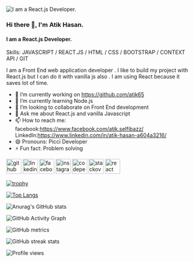 <!-- ### Hi there 👋

<!--
**atik65/atik65** is a ✨ _special_ ✨ repository because its `README.md` (this file) appears on your GitHub profile.

Here are some ideas to get you started:

- 🔭 I’m currently working on ...
- 🌱 I’m currently learning ...
- 👯 I’m looking to collaborate on ...
- 🤔 I’m looking for help with ...
- 💬 Ask me about ...
- 📫 How to reach me: ...
- 😄 Pronouns: ...
- ⚡ Fun fact: ...
-->

 


 
 

 
<!--  custom editing starts from here  -->

![I am a React.js Developer.](https://scontent.fdac90-1.fna.fbcdn.net/v/t1.6435-9/186494988_1588928097966989_1363351086402431460_n.jpg?_nc_cat=100&ccb=1-5&_nc_sid=730e14&_nc_eui2=AeFGWETPOSR7Pc4qSHoral9VS8Xs31KkznlLxezfUqTOeRcchZ5MPPoaM6ryXgQGikCAMp5K8Iqo0KzosR6zK7bY&_nc_ohc=p_KMi0VDrzoAX-eRNjk&_nc_ht=scontent.fdac90-1.fna&oh=cfc2576f38255b74177df61f84e76ec2&oe=616C646B)

### Hi there 👋, I'm Atik Hasan.
#### I am a React.js Developer.
Skills: JAVASCRIPT / REACT.JS / HTML / CSS / BOOTSTRAP / CONTEXT API / GIT 

I am a Front End web application developer . I like to build my project with React.js but I can do it with vanilla js also . I am using React because it  saves lot of time. 



- 🔭 I’m currently working on https://github.com/atik65 
- 🌱 I’m currently learning Node.js 
- 👯 I’m looking to collaborate on Front End development 
- 💬 Ask me about React.js and vanilla Javascript 
- 📫 How to reach me: facebook:https://www.facebook.com/atik.selfibazz/                  LinkedIn:https://www.linkedin.com/in/atik-hasan-a604a3216/ 
- 😄 Pronouns: Picci Developer  
- ⚡ Fun fact: Problem solving  


[<img src='https://cdn.jsdelivr.net/npm/simple-icons@3.0.1/icons/github.svg' alt='github' height='40'>](https://github.com/atik65)  [<img src='https://cdn.jsdelivr.net/npm/simple-icons@3.0.1/icons/linkedin.svg' alt='linkedin' height='40'>](https://www.linkedin.com/in/atik-hasan-a604a3216/)  [<img src='https://cdn.jsdelivr.net/npm/simple-icons@3.0.1/icons/facebook.svg' alt='facebook' height='40'>](https://www.facebook.com/atik.selfibazz)  [<img src='https://cdn.jsdelivr.net/npm/simple-icons@3.0.1/icons/instagram.svg' alt='instagram' height='40'>](https://www.instagram.com/atik_hasan9/)  [<img src='https://cdn.jsdelivr.net/npm/simple-icons@3.0.1/icons/codepen.svg' alt='codepen' height='40'>](https://codepen.io/atik65)  [<img src='https://cdn.jsdelivr.net/npm/simple-icons@3.0.1/icons/stackoverflow.svg' alt='stackoverflow' height='40'>](https://stackoverflow.com/users/14393120)  [<img src='https://cdn.jsdelivr.net/npm/simple-icons@3.0.1/icons/react.svg' alt='react' height='40'>](https://atik65.github.io/todo/)  

[![trophy](https://github-profile-trophy.vercel.app/?username=atik65)](https://github.com/ryo-ma/github-profile-trophy)

[![Top Langs](https://github-readme-stats.vercel.app/api/top-langs/?username=atik65)](https://github.com/anuraghazra/github-readme-stats)

<!-- ![GitHub stats](https://github-readme-stats.vercel.app/api?username=atik65&show_icons=true&count_private=true)   -->
![Anurag's GitHub stats](https://github-readme-stats.vercel.app/api?username=atik65&show_icons=true&theme=dark)

![GitHub Activity Graph](https://activity-graph.herokuapp.com/graph?username=atik65)  

![GitHub metrics](https://metrics.lecoq.io/atik65)  

![GitHub streak stats](https://github-readme-streak-stats.herokuapp.com/?user=atik65)  

![Profile views](https://gpvc.arturio.dev/atik65)  
